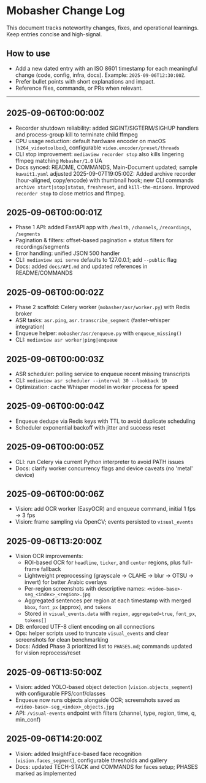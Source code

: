 # Mobasher Change Log

This document tracks noteworthy changes, fixes, and operational learnings. Keep entries concise and high-signal.

## How to use
- Add a new dated entry with an ISO 8601 timestamp for each meaningful change (code, config, infra, docs). Example: `2025-09-06T12:30:00Z`.
- Prefer bullet points with short explanations and impact.
- Reference files, commands, or PRs when relevant.

---

## 2025-09-06T00:00:00Z
- Recorder shutdown reliability: added SIGINT/SIGTERM/SIGHUP handlers and process-group kill to terminate child ffmpeg
- CPU usage reduction: default hardware encoder on macOS (`h264_videotoolbox`), configurable `video.encoder/preset/threads`
- CLI stop improvement: `mediaview recorder stop` also kills lingering ffmpeg matching `Mobasher/1.0` UA
- Docs synced: README, COMMANDS, Main-Document updated; sample `kuwait1.yaml` adjusted
2025-09-07T19:05:00Z: Added archive recorder (hour-aligned, copy/encode) with thumbnail hook; new CLI commands `archive start|stop|status`, `freshreset`, and `kill-the-minions`. Improved `recorder stop` to close metrics and ffmpeg.

## 2025-09-06T00:00:01Z
- Phase 1 API: added FastAPI app with `/health`, `/channels`, `/recordings`, `/segments`
- Pagination & filters: offset-based pagination + status filters for recordings/segments
- Error handling: unified JSON 500 handler
- CLI: `mediaview api serve` defaults to 127.0.0.1; add `--public` flag
- Docs: added `docs/API.md` and updated references in README/COMMANDS

## 2025-09-06T00:00:02Z
- Phase 2 scaffold: Celery worker (`mobasher/asr/worker.py`) with Redis broker
- ASR tasks: `asr.ping`, `asr.transcribe_segment` (faster-whisper integration)
- Enqueue helper: `mobasher/asr/enqueue.py` with `enqueue_missing()`
- CLI: `mediaview asr worker|ping|enqueue`
  
## 2025-09-06T00:00:03Z
- ASR scheduler: polling service to enqueue recent missing transcripts
- CLI: `mediaview asr scheduler --interval 30 --lookback 10`
- Optimization: cache Whisper model in worker process for speed

## 2025-09-06T00:00:04Z
- Enqueue dedupe via Redis keys with TTL to avoid duplicate scheduling
- Scheduler exponential backoff with jitter and success reset

## 2025-09-06T00:00:05Z
- CLI: run Celery via current Python interpreter to avoid PATH issues
- Docs: clarify worker concurrency flags and device caveats (no 'metal' device)

## 2025-09-06T00:00:06Z
- Vision: add OCR worker (EasyOCR) and enqueue command, initial 1 fps → 3 fps
- Vision: frame sampling via OpenCV; events persisted to `visual_events`

## 2025-09-06T13:20:00Z
- Vision OCR improvements:
  - ROI-based OCR for `headline`, `ticker`, and `center` regions, plus full-frame fallback
  - Lightweight preprocessing (grayscale → CLAHE → blur → OTSU → invert) for better Arabic overlays
  - Per-region screenshots with descriptive names: `<video-base>-seg_<index>_<region>.jpg`
  - Aggregated sentences per region at each timestamp with merged `bbox`, `font_px` (approx), and `tokens`
  - Stored in `visual_events.data` with `region`, `aggregated=true`, `font_px`, `tokens[]`
- DB: enforced UTF-8 client encoding on all connections
- Ops: helper scripts used to truncate `visual_events` and clear screenshots for clean benchmarking
 - Docs: Added Phase 3 prioritized list to `PHASES.md`; commands updated for vision reprocess/reset

## 2025-09-06T13:50:00Z
- Vision: added YOLO-based object detection (`vision.objects_segment`) with configurable FPS/conf/classes
- Enqueue now runs objects alongside OCR; screenshots saved as `<video-base>-seg_<index>_objects.jpg`
- API: `/visual-events` endpoint with filters (channel, type, region, time, q, min_conf)

## 2025-09-06T14:20:00Z
- Vision: added InsightFace-based face recognition (`vision.faces_segment`), configurable thresholds and gallery
- Docs: updated TECH-STACK and COMMANDS for faces setup; PHASES marked as implemented
